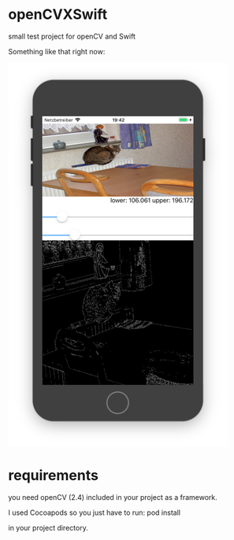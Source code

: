 # openCVXSwift
small test project for openCV and Swift

Something like that right now:

![Image of openCVXSwift TestApp](preview.png)


# requirements

you need openCV (2.4) included in your project as a framework.

I used Cocoapods so you just have to run:
pod install

in your project directory.

